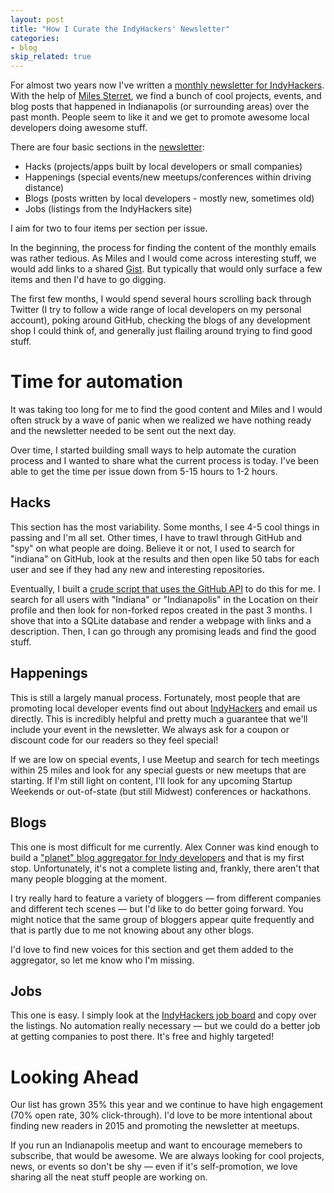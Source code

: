 ```yaml
---
layout: post
title: "How I Curate the IndyHackers' Newsletter"
categories:
- blog
skip_related: true
---
```


For almost two years now I've written a [monthly newsletter for IndyHackers][subscribe]. With the help of [Miles Sterret][msz], we find a bunch of cool projects, events, and blog posts that happened in Indianapolis (or surrounding areas) over the past month. People seem to like it and we get to promote awesome local developers doing awesome stuff.

There are four basic sections in the [newsletter][archive]:

* Hacks (projects/apps built by local developers or small companies)
* Happenings (special events/new meetups/conferences within driving distance)
* Blogs (posts written by local developers - mostly new, sometimes old)
* Jobs (listings from the IndyHackers site)

I aim for two to four items per section per issue.

In the beginning, the process for finding the content of the monthly emails
was rather tedious. As Miles and I would come across interesting stuff, we
would add links to a shared [Gist][gist]. But typically that would only surface a few items and then I'd have to go digging. 

The first few months, I would spend several hours scrolling back through Twitter (I try to follow a wide range of local developers on my personal account), poking around GitHub, checking the blogs of any development shop I could think of, and generally just flailing around trying to find good stuff.

# Time for automation

It was taking too long for me to find the good content and Miles and I would often struck by a wave of panic when we realized we have nothing ready and the newsletter needed to be sent out the next day.

Over time, I started building small ways to help automate the curation process and I wanted to share what the current process is today. I've been able to get the time per issue down from 5-15 hours to 1-2 hours.

## Hacks

This section has the most variability. Some months, I see 4-5 cool things in passing and I'm all set. Other times, I have to trawl through GitHub and "spy" on what people are doing. Believe it or not, I used to search for "indiana" on GitHub, look at the results and then open like 50 tabs for each user and see if they had any new and interesting repositories.

Eventually, I built a [crude script that uses the GitHub API][lp] to do this for me. I search for all users with "Indiana" or "Indianapolis" in the Location on their profile and then look for non-forked repos created in the past 3 months. I shove that into a SQLite database and render a webpage with links and a description. Then, I can go through any promising leads and find the good stuff.

## Happenings

This is still a largely manual process. Fortunately, most people that are promoting local developer events find out about [IndyHackers][ih] and email us directly. This is incredibly helpful and pretty much a guarantee that we'll include your event in the newsletter. We always ask for a coupon or discount code for our readers so they feel special!

If we are low on special events, I use Meetup and search for tech meetings within 25 miles and look for any special guests or new meetups that are starting. If I'm still light on content, I'll look for any upcoming Startup Weekends or out-of-state (but still Midwest) conferences or hackathons.

## Blogs

This one is most difficult for me currently. Alex Conner was kind enough to build a ["planet" blog aggregator for Indy developers][pl] and that is my first stop. Unfortunately, it's not a complete listing and, frankly, there aren't that many people blogging at the moment.

I try really hard to feature a variety of bloggers &mdash; from different companies and different tech scenes &mdash; but I'd like to do better going forward. You might notice that the same group of bloggers appear quite frequently and that is partly due to me not knowing about any other blogs.

I'd love to find new voices for this section and get them added to the aggregator, so let me know who I'm missing.

## Jobs

This one is easy. I simply look at the [IndyHackers job board][ihj] and copy over the listings. No automation really necessary &mdash; but we could do a better job at getting companies to post there. It's free and highly targeted!

# Looking Ahead

Our list has grown 35% this year and we continue to have high engagement (70% open rate, 30% click-through). I'd love to be more intentional about finding new readers in 2015 and promoting the newsletter at meetups.

If you run an Indianapolis meetup and want to encourage memebers to subscribe, that would be awesome. We are always looking for cool projects, news, or events so don't be shy &mdash; even if it's self-promotion, we love sharing all the neat stuff people are working on.

[subscribe]: http://indyhackers.us6.list-manage.com/subscribe?u=244b5370d41b5cf4146ec517c&id=b51f983563
[msz]: https://twitter.com/mileszs
[gist]: https://gist.github.com/
[lp]: https://github.com/swanson/local-pulse
[pl]: https://github.com/codatory/indyhackers.org-planet
[ih]: http://indyhackers.org/
[ihj]: http://indyhackers.org/jobs
[archive]: http://indyhackers.org/newsletter/archive

